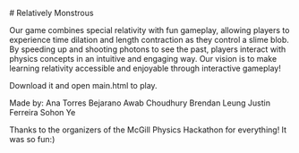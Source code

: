 ﻿﻿# Relatively Monstrous
 
Our game combines special relativity with fun gameplay, allowing players to experience time dilation and length contraction as they control a slime blob. By speeding up and shooting photons to see the past, players interact with physics concepts in an intuitive and engaging way. Our vision is to make learning relativity accessible and enjoyable through interactive gameplay!

Download it and open main.html to play.

Made by:
Ana Torres Bejarano 
Awab Choudhury 
Brendan Leung
Justin Ferreira
Sohon Ye 

Thanks to the organizers of the McGill Physics Hackathon for everything! It was so fun:)
